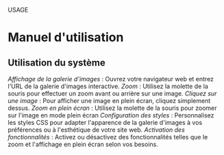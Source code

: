USAGE
# Manuel d'utilisation

## Utilisation du système
*Affichage de la galerie d'images* : Ouvrez votre navigateur web et entrez l'URL de la galerie d'images interactive.
*Zoom* : Utilisez la molette de la souris pour effectuer un zoom avant ou arrière sur une image. 
*Cliquez sur une image* : Pour afficher une image en plein écran, cliquez simplement dessus.
*Zoom en plein écran* : Utilisez la molette de la souris pour zoomer sur l'image en mode plein écran
*Configuration des styles* : Personnalisez les styles CSS pour adapter l'apparence de la galerie d'images à vos préférences ou à l'esthétique de votre site web.
*Activation des fonctionnalités* : Activez ou désactivez des fonctionnalités telles que le zoom et l'affichage en plein écran selon vos besoins.